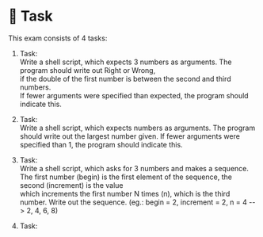 # 📓 Task
This exam consists of 4 tasks:

1. Task:  
Write a shell script, which expects 3 numbers as arguments. The program should write out Right or Wrong,  
if the double of the first number is between the second and third numbers.  
If fewer arguments were specified than expected, the program should indicate this.  

2. Task:  
Write a shell script, which expects numbers as arguments. The program should write out the largest number given.
If fewer arguments were specified than 1, the program should indicate this.  

3. Task:  
Write a shell script, which asks for 3 numbers and makes a sequence. The first number (begin) is the first element of the sequence, the second (increment) is the value  
which increments the first number N times (n), which is the third number. Write out the sequence. (eg.: begin = 2, increment = 2, n = 4 --> 2, 4, 6, 8)  

4. Task:  
